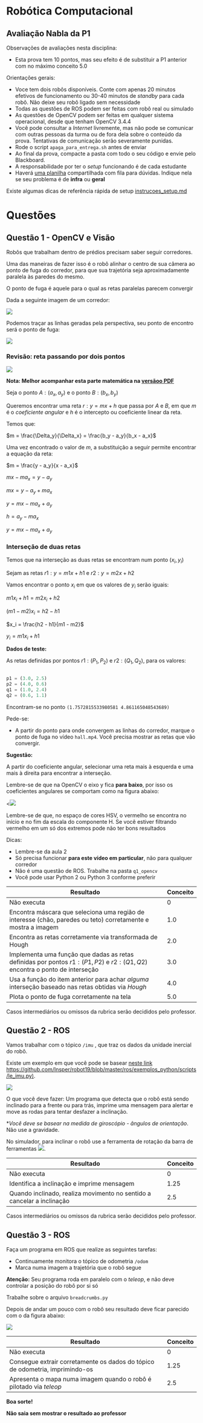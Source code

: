 # Robótica Computacional

## Avaliação Nabla da P1

Observações de avaliações nesta disciplina:
* Esta prova tem 10 pontos, mas seu efeito é de substituir a P1 anterior com no máximo conceito $5.0$

Orientações gerais:
* Voce tem dois robôs disponíveis. Conte com apenas 20 minutos efetivos de funcionamento ou 30-40 minutos de *standby* para cada robô. Não deixe seu robô ligado sem necessidade
* Todas as questões de ROS podem ser feitas com robô real ou simulado
* As questões de OpenCV podem ser feitas em qualquer sistema operacional, desde que tenham OpenCV 3.4.4
* Você pode consultar a *Internet* livremente, mas não pode se comunicar com outras pessoas da turma ou de fora dela sobre o conteúdo da prova. Tentativas de comunicação serão severamente punidas.
* Rode o script `apaga_para_entrega.sh` antes de enviar
* Ao final da prova, compacte a pasta com todo o seu código e envie pelo Blackboard.
* A responsabilidade por ter o *setup* funcionando é de cada estudante
* Haverá [uma planilha](https://docs.google.com/spreadsheets/d/1RTOS66NtEd8PdhTv0O-wmm3N3WhBQXyQx0hY8pWvgog/edit?usp=sharing)  compartilhada com fila para dúvidas. Indique nela se seu problema é de **infra** ou **geral**

Existe algumas dicas de referência rápida de setup [instrucoes_setup.md](instrucoes_setup.md)



# Questões


## Questão 1 - OpenCV e Visão

Robôs que trabalham dentro de prédios precisam saber seguir corredores.

Uma das maneiras de fazer isso é o robô alinhar o centro de sua câmera ao ponto de fuga do corredor, para que sua trajetória seja aproximadamente paralela às paredes do mesmo.


O ponto de fuga é aquele para o qual as retas paralelas parecem convergir

Dada a seguinte imagem de um corredor:

![](media/img_hall.png)

Podemos traçar as linhas geradas pela perspectiva, seu ponto de encontro será o ponto de fuga:

![](media/slide_pf_anotado.png)

### Revisão: reta passando por dois pontos

![](media/retas.png)

**Nota: Melhor acompanhar esta parte matemática na [versãoo PDF](enunciado.pdf)** 

Seja o ponto $A:(a_x, a_y)$ e o ponto $B:(b_x, b_y)$

Queremos encontrar uma reta $r: y = mx + h$ que passa por $A$ e $B$, em que $m$ é o *coeficiente angular* e $h$ é o intercepto ou coeficiente linear da reta.

Temos que:

$m = \frac{\Delta_y}{\Delta_x} = \frac{b_y - a_y}{b_x - a_x}$

Uma vez encontrado o valor de $m$, a substituição a seguir permite encontrar a equação da reta:

$m = \frac{y - a_y}{x - a_x}$

$mx - ma_x = y - a_y$

$mx = y - a_y + ma_x$

$y = mx -ma_x + a_y$

$h = a_y - ma_x$


$y = mx - ma_x + a_y$

### Interseção de duas retas

Temos que na interseção as duas retas se encontram num ponto $(x_i, y_i)$

Sejam as retas $r1: y = m1x + h1$ e $r2: y = m2x + h2$

Vamos encontrar o ponto $x_i$ em que os valores de $y_i$ serão iguais:

$m1x_i + h1 = m2x_i + h2$

$(m1 - m2)x_i = h2 - h1$

$x_i = \frac{h2 - h1}{m1 - m2}$

$y_i = m1x_i + h1$

**Dados de teste:**

As retas definidas por pontos $r1: (P_1, P_2)$ e $r2: (Q_1, Q_2)$, para os valores:

```python

p1 = (3.0, 2.5)
p2 = (4.0, 0.6)
q1 = (1.0, 2.4)
q2 = (0.6, 1.1)
```

Encontram-se no ponto `(1.7572815533980581 4.861165048543689)`


Pede-se: 
* A partir do ponto para onde convergem as linhas do corredor, marque o ponto de fuga no vídeo `hall.mp4`. Você precisa mostrar as retas que vão convergir.


**Sugestão:** 

A partir do coeficiente angular, selecionar uma reta mais à esquerda e uma mais à direita para encontrar a interseção.

Lembre-se de que na OpenCV o eixo y fica **para baixo**, por isso os coeficientes angulares se comportam como na figura abaixo:

<![](media/coeficientes_m.png)

Lembre-se de que, no espaço de cores HSV, o vermelho se encontra no início e no fim da escala do componente H. Se você estiver filtrando vermelho em um só dos extremos pode não ter bons resultados


Dicas:
* Lembre-se da aula 2
* Só precisa funcionar **para este vídeo em particular**, não para qualquer corredor
* Não é uma questão de ROS. Trabalhe na pasta `q1_opencv`
* Você pode usar Python 2 ou Python 3 conforme preferir


|Resultado| Conceito| 
|---|---|
| Não executa | 0 |
| Encontra máscara que seleciona uma região de interesse (chão, paredes ou teto)  corretamente e mostra a imagem| 1.0 |
| Encontra as retas corretamente via transformada de Hough | 2.0|
| Implementa uma função que dadas as retas definidas por pontos $r1: (P1, P2)$ e $r2: (Q1, Q2)$ encontra o ponto de interseção | 3.0 |
| Usa a função do item anterior para achar *alguma* interseção baseado nas retas obtidas via *Hough* | 4.0 | 
| Plota o ponto de fuga corretamente na tela | 5.0 |

Casos intermediários ou omissos da rubrica serão decididos pelo professor.


## Questão 2 - ROS

Vamos trabalhar com o tópico `/imu` , que traz os dados da unidade inercial do robô.

Existe um exemplo em que você pode se basear [neste link https://github.com/Insper/robot19/blob/master/ros/exemplos_python/scripts/le_imu.py)](https://github.com/Insper/robot19/blob/master/ros/exemplos_python/scripts/le_imu.py).


![](media/eixos_turtle.png)

O que você deve fazer: Um programa que detecta que o robô está sendo inclinado para a frente ou para trás, imprime uma mensagem para alertar e move as rodas para tentar desfazer a inclinação.

**Você deve se basear na medida de giroscópio - ângulos de orientação*. Não use a gravidade. 

No simulador, para inclinar o robô use a ferramenta de rotação da barra de ferramentas ![](orientation.png).


|Resultado| Conceito| 
|---|---|
| Não executa | 0 |
| Identifica a inclinação e imprime mensagem | 1.25 |
| Quando inclinado, realiza movimento no sentido a cancelar a inclinação| 2.5 |


Casos intermediários ou omissos da rubrica serão decididos pelo professor.



## Questão 3 - ROS

Faça um programa em ROS que realize as seguintes tarefas:
* Continuamente monitora o tópico de odometria `/odom`
* Marca numa imagem a trajetória que o robô segue

**Atenção:** Seu programa roda em paralelo com o *teleop*, e não deve controlar a posição do robô por si só

Trabalhe sobre o arquivo `breadcrumbs.py`

Depois de andar um pouco com o robô seu resultado deve ficar parecido com o da figura abaixo:

![](media/demo_odometria.png)

|Resultado| Conceito| 
|---|---|
| Não executa | 0 |
| Consegue extrair corretamente os dados do tópico de odometria, imprimindo-os | 1.25 |
| Apresenta o mapa numa imagem quando o robô é pilotado via *teleop* | 2.5 | 


**Boa sorte!**

**Não saia sem mostrar o resultado ao professor**
